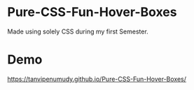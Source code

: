 # Pure-CSS-Fun-Hover-Boxes
Made using solely CSS during my first Semester.

# Demo
https://tanvipenumudy.github.io/Pure-CSS-Fun-Hover-Boxes/
